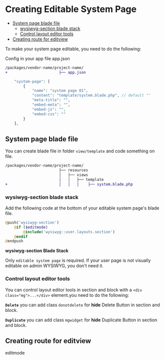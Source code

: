 # Creating Editable System Page

- [System page blade file](#system-page-blade-file)
  - [wysiwyg-section blade stack](#wysiwyg-section-blade-stack)
  - [Control layout editor tools](#control-layout-editor-tools)
- [Creating route for editview](#creating-route-for-editview)

To make your system page editable, you need to do the following:

Config in your app file app.json

```diff
/packages/vendor-name/project-name/
+                       ├── app.json

```

```php
    "system-page": [
        {
            "name": "system page 01",
            "content": "template/system.blade.php", // default ""
            "meta-title": "",
            "embed-meta": "",
            "embed-js": "",
            "embed-css": ""
        }
    ],
```

## System page blade file

You can create blade file in folder `view/template` and code something on file.

```diff
/packages/vendor-name/project-name/
                        ├── resources
                        │   ├── views
                        │   │   ├── template
+                       │   │   │    ├── system.blade.php

```

### wysiwyg-section blade stack

Add the following code at the bottom of your editable system page's blade file.

```php
@push('wysiwyg-section')
    @if ($editmode)
        @include('wysiwyg::user.layouts.section')
    @endif
@endpush
```

**wysiwyg-section Blade Stack**

Only `editable system page` is required. If your user page is not visually editable on admin WYSIWYG, you don't need it.

### Control layout editor tools

You can control layout editor tools in section and block with a `<div class="mg">...</div>` element.you need to do the following:

**`Delete`** you can add class `donotdelete` for **hide** Delete Button in section and block.

**`Duplicate`** you can add class `mgwidget` for **hide** Duplicate Button in section and block.

## Creating route for editview

editmode

<!-- TODO:: RVsitebuilder 7.4 -->

<!-- ## Section Layout Template -->

<!-- ### Generic layout (compatible for all CSS framework) -->

<!-- ### UIKit3 layout -->

<!-- ### Bootstrap4 layout -->
